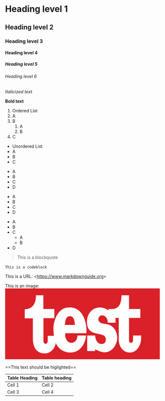 # Heading level 1

## Heading level 2

### Heading level 3

#### Heading level 4

##### Heading level 5

###### Heading level 6

*Italicized text*

**Bold text**

1. Ordered List
2. A
3. B
    1. A
    2. B
4. C

- Unordered List
- A
- B
- C

* A
* B
* C
* D

+ A
+ B
+ C
+ D

- A
- B
- C
    - A
    - B
- D

> This is a blockquote

`This is a codeblock`

This is a URL: <<https://www.markdownguide.org>>

This is an image: ![](imgs/test_image.png)

==This text should be higlighted==

| Table Heading | Table heading |
| ------------- | ------------- |
| Cell 1 | Cell 2 |
| Cell 3 | Cell 4 |

